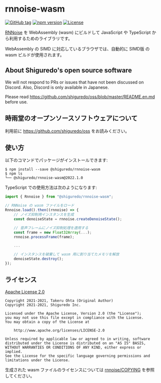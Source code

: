 rnnoise-wasm
============

[![GitHub tag](https://img.shields.io/github/tag/shiguredo/rnnoise-wasm.svg)](https://github.com/shiguredo/rnnoise-wasm)
[![npm version](https://badge.fury.io/js/@shiguredo%2Frnnoise-wasm.svg)](https://badge.fury.io/js/@shiguredo%2Frnnoise-wasm)
[![License](https://img.shields.io/badge/License-Apache%202.0-blue.svg)](https://opensource.org/licenses/Apache-2.0)

[RNNoise](https://github.com/shiguredo/rnnoise) を WebAssembly (wasm) にビルドして
JavaScript や TypeScript から利用するためのライブラリです。

WebAssembly の SIMD に対応しているブラウザでは、自動的に SIMD版 の wasm ビルドが使用されます。

## About Shiguredo's open source software

We will not respond to PRs or issues that have not been discussed on Discord. Also, Discord is only available in Japanese.

Please read https://github.com/shiguredo/oss/blob/master/README.en.md before use.

## 時雨堂のオープンソースソフトウェアについて

利用前に https://github.com/shiguredo/oss をお読みください。

## 使い方

以下のコマンドでパッケージがインストールできます:
```console
$ npm install --save @shiguredo/rnnoise-wasm
$ npm ls
└── @shiguredo/rnnoise-wasm@2022.1.0
```

TypeScript での使用方法は次のようになります:
```typescript
import { Rnnoise } from "@shiguredo/rnnoise-wasm";

// RNNoise の wasm ファイルをロード
Rnnoise.load().then((rnnoise) => {
    // ノイズ抑制用インスタンスを生成
    const denoiseState = rnnoise.createDenoiseState();

    // 音声フレームにノイズ抑制処理を適用する
    const frame = new Float32Array(...);
    rnnoise.processFrame(frame);

    ...

    // インスタンスを破棄して wasm 用に割り当てたメモリを解放
    denoiseState.destroy();
});
```

## ライセンス

[Apache License 2.0](https://www.apache.org/licenses/LICENSE-2.0)

```
Copyright 2021-2021, Takeru Ohta (Original Author)
Copyright 2021-2021, Shiguredo Inc.

Licensed under the Apache License, Version 2.0 (the "License");
you may not use this file except in compliance with the License.
You may obtain a copy of the License at

    http://www.apache.org/licenses/LICENSE-2.0

Unless required by applicable law or agreed to in writing, software
distributed under the License is distributed on an "AS IS" BASIS,
WITHOUT WARRANTIES OR CONDITIONS OF ANY KIND, either express or implied.
See the License for the specific language governing permissions and
limitations under the License.
```

生成された wasm ファイルのライセンスについては [rnnoise/COPYING](https://github.com/shiguredo/rnnoise) を参照してください。
